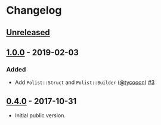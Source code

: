 # Changelog

## [Unreleased]

## [1.0.0] - 2019-02-03

### Added

- Add `Polist::Struct` and `Polist::Builder` ([@tycooon]) [#3]

## [0.4.0] - 2017-10-31

- Initial public version.

[0.4.0]: https://github.com/umbrellio/polist/tree/v0.4.0
[1.0.0]: https://github.com/umbrellio/polist/compare/v0.4.0...v1.0.0
[Unreleased]: https://github.com/umbrellio/polist/compare/v1.0.0...HEAD

[@tycooon]: https://github.com/tycooon

[#3]: https://github.com/umbrellio/polist/pull/3
